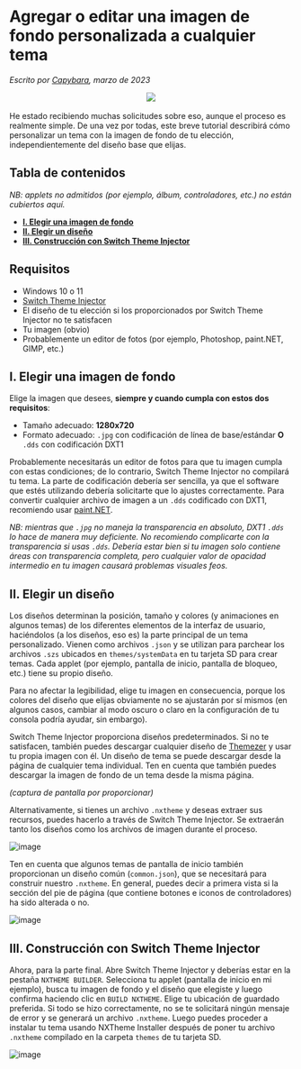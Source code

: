 # Agregar o editar una imagen de fondo personalizada a cualquier tema

*Escrito por [Capybara](https://themezer.net/creators/382997176307154945), marzo de 2023*

<div align="center">
<img src="https://avatars.githubusercontent.com/u/65415089?s=200&v=4" />
</div>

<br />
He estado recibiendo muchas solicitudes sobre eso, aunque el proceso es realmente simple. De una vez por todas, este breve tutorial describirá cómo personalizar un tema con la imagen de fondo de tu elección, independientemente del diseño base que elijas.

## Tabla de contenidos

*NB: applets no admitidos (por ejemplo, álbum, controladores, etc.) no están cubiertos aquí.*

- **[I. Elegir una imagen de fondo](##i-elegir-una-imagen-de-fondo)**
- **[II. Elegir un diseño](#ii-elegir-un-dise%C3%B1o)**
- **[III. Construcción con Switch Theme Injector](#iii-construcci%C3%B3n-con-switch-theme-injector)**

## Requisitos

- Windows 10 o 11
- [Switch Theme Injector](https://github.com/exelix11/SwitchThemeInjector/releases)
- El diseño de tu elección si los proporcionados por Switch Theme Injector no te satisfacen
- Tu imagen (obvio)
- Probablemente un editor de fotos (por ejemplo, Photoshop, paint.NET, GIMP, etc.)

## I. Elegir una imagen de fondo

Elige la imagen que desees, **siempre y cuando cumpla con estos dos requisitos**:

- Tamaño adecuado: **1280x720**
- Formato adecuado: `.jpg` con codificación de línea de base/estándar **O** `.dds` con codificación DXT1

Probablemente necesitarás un editor de fotos para que tu imagen cumpla con estas condiciones; de lo contrario, Switch Theme Injector no compilará tu tema. La parte de codificación debería ser sencilla, ya que el software que estés utilizando debería solicitarte que lo ajustes correctamente. Para convertir cualquier archivo de imagen a un `.dds` codificado con DXT1, recomiendo usar [paint.NET](https://www.getpaint.net/download.html#download).

*NB: mientras que `.jpg` no maneja la transparencia en absoluto, DXT1 `.dds` lo hace de manera muy deficiente. No recomiendo complicarte con la transparencia si usas `.dds`. Debería estar bien si tu imagen solo contiene áreas con transparencia completa, pero cualquier valor de opacidad intermedio en tu imagen causará problemas visuales feos.*

## II. Elegir un diseño

Los diseños determinan la posición, tamaño y colores (y animaciones en algunos temas) de los diferentes elementos de la interfaz de usuario, haciéndolos (a los diseños, eso es) la parte principal de un tema personalizado. Vienen como archivos `.json` y se utilizan para parchear los archivos `.szs` ubicados en `themes/systemData` en tu tarjeta SD para crear temas. Cada applet (por ejemplo, pantalla de inicio, pantalla de bloqueo, etc.) tiene su propio diseño.

Para no afectar la legibilidad, elige tu imagen en consecuencia, porque los colores del diseño que elijas obviamente no se ajustarán por sí mismos (en algunos casos, cambiar al modo oscuro o claro en la configuración de tu consola podría ayudar, sin embargo).

Switch Theme Injector proporciona diseños predeterminados. Si no te satisfacen, también puedes descargar cualquier diseño de [Themezer](https://themezer.net/) y usar tu propia imagen con él. Un diseño de tema se puede descargar desde la página de cualquier tema individual. Ten en cuenta que también puedes descargar la imagen de fondo de un tema desde la misma página.

*(captura de pantalla por proporcionar)*

Alternativamente, si tienes un archivo `.nxtheme` y deseas extraer sus recursos, puedes hacerlo a través de Switch Theme Injector. Se extraerán tanto los diseños como los archivos de imagen durante el proceso.

![image](https://github.com/ElGatoFiestero/NXTheme-tutoriales/assets/159089859/2d01962d-549d-4755-88c2-bfaf20698b59)


Ten en cuenta que algunos temas de pantalla de inicio también proporcionan un diseño común (`common.json`), que se necesitará para construir nuestro `.nxtheme`. En general, puedes decir a primera vista si la sección del pie de página (que contiene botones e iconos de controladores) ha sido alterada o no.

![image](https://github.com/ElGatoFiestero/NXTheme-tutoriales/assets/159089859/1bb21b74-920e-4d57-8e9f-8c967750b89a)


## III. Construcción con Switch Theme Injector

Ahora, para la parte final. Abre Switch Theme Injector y deberías estar en la pestaña `NXTHEME BUILDER`. Selecciona tu applet (pantalla de inicio en mi ejemplo), busca tu imagen de fondo y el diseño que elegiste y luego confirma haciendo clic en `BUILD NXTHEME`. Elige tu ubicación de guardado preferida. Si todo se hizo correctamente, no se te solicitará ningún mensaje de error y se generará un archivo `.nxtheme`. Luego puedes proceder a instalar tu tema usando NXTheme Installer después de poner tu archivo `.nxtheme` compilado en la carpeta `themes` de tu tarjeta SD.

![image](https://github.com/ElGatoFiestero/NXTheme-tutoriales/assets/159089859/4f60ba5d-d9f8-4c66-8a4a-797cf653786b)


